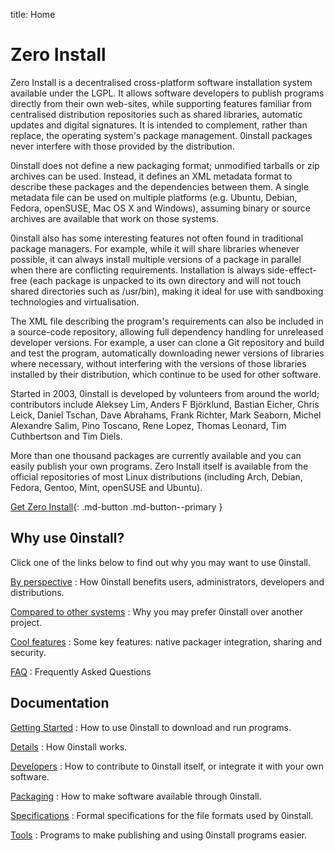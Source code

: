 title: Home

# Zero Install

Zero Install is a decentralised cross-platform software installation system available under the LGPL. It allows software developers to publish programs directly from their own web-sites, while supporting features familiar from centralised distribution repositories such as shared libraries, automatic updates and digital signatures. It is intended to complement, rather than replace, the operating system's package management. 0install packages never interfere with those provided by the distribution.

0install does not define a new packaging format; unmodified tarballs or zip archives can be used. Instead, it defines an XML metadata format to describe these packages and the dependencies between them. A single metadata file can be used on multiple platforms (e.g. Ubuntu, Debian, Fedora, openSUSE, Mac OS X and Windows), assuming binary or source archives are available that work on those systems.

0install also has some interesting features not often found in traditional package managers. For example, while it will share libraries whenever possible, it can always install multiple versions of a package in parallel when there are conflicting requirements. Installation is always side-effect-free (each package is unpacked to its own directory and will not touch shared directories such as /usr/bin), making it ideal for use with sandboxing technologies and virtualisation.

The XML file describing the program's requirements can also be included in a source-code repository, allowing full dependency handling for unreleased developer versions. For example, a user can clone a Git repository and build and test the program, automatically downloading newer versions of libraries where necessary, without interfering with the versions of those libraries installed by their distribution, which continue to be used for other software.

Started in 2003, 0install is developed by volunteers from around the world; contributors include Aleksey Lim, Anders F Björklund, Bastian Eicher, Chris Leick, Daniel Tschan, Dave Abrahams, Frank Richter, Mark Seaborn, Michel Alexandre Salim, Pino Toscano, Rene Lopez, Thomas Leonard, Tim Cuthbertson and Tim Diels.

More than one thousand packages are currently available and you can easily publish your own programs. Zero Install itself is available from the official repositories of most Linux distributions (including Arch, Debian, Fedora, Gentoo, Mint, openSUSE and Ubuntu).

[Get Zero Install](https://get.0install.net/){: .md-button .md-button--primary }

## Why use 0install?

Click one of the links below to find out why you may want to use 0install.

[By perspective](about/perspectives.md)
: How 0install benefits users, administrators, developers and distributions.

[Compared to other systems](about/comparison.md)
: Why you may prefer 0install over another project.

[Cool features](about/features.md)
: Some key features: native packager integration, sharing and security.

[FAQ](about/faq.md)
: Frequently Asked Questions

## Documentation

[Getting Started](basics/index.md)
: How to use 0install to download and run programs.

[Details](details/index.md)
: How 0install works.

[Developers](developers/index.md)
: How to contribute to 0install itself, or integrate it with your own software.

[Packaging](packaging/index.md)
: How to make software available through 0install.

[Specifications](specifications/index.md)
: Formal specifications for the file formats used by 0install. 

[Tools](tools/index.md)
: Programs to make publishing and using 0install programs easier.
